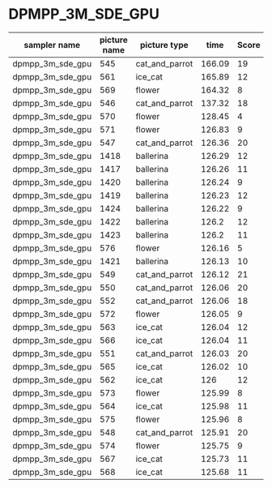 # DPMPP_3M_SDE_GPU

|	sampler name	|	picture name	|	picture type	|	time	|	Score	|
|	-----------------	|	-----------------	|	-----------------	|	-----------------	|	-----------------	|
|	dpmpp_3m_sde_gpu	|	545	|	cat_and_parrot	|	166.09	|	19	|
|	dpmpp_3m_sde_gpu	|	561	|	ice_cat	|	165.89	|	12	|
|	dpmpp_3m_sde_gpu	|	569	|	flower	|	164.32	|	8	|
|	dpmpp_3m_sde_gpu	|	546	|	cat_and_parrot	|	137.32	|	18	|
|	dpmpp_3m_sde_gpu	|	570	|	flower	|	128.45	|	4	|
|	dpmpp_3m_sde_gpu	|	571	|	flower	|	126.83	|	9	|
|	dpmpp_3m_sde_gpu	|	547	|	cat_and_parrot	|	126.36	|	20	|
|	dpmpp_3m_sde_gpu	|	1418	|	ballerina	|	126.29	|	12	|
|	dpmpp_3m_sde_gpu	|	1417	|	ballerina	|	126.26	|	11	|
|	dpmpp_3m_sde_gpu	|	1420	|	ballerina	|	126.24	|	9	|
|	dpmpp_3m_sde_gpu	|	1419	|	ballerina	|	126.23	|	12	|
|	dpmpp_3m_sde_gpu	|	1424	|	ballerina	|	126.22	|	9	|
|	dpmpp_3m_sde_gpu	|	1422	|	ballerina	|	126.2	|	12	|
|	dpmpp_3m_sde_gpu	|	1423	|	ballerina	|	126.2	|	11	|
|	dpmpp_3m_sde_gpu	|	576	|	flower	|	126.16	|	5	|
|	dpmpp_3m_sde_gpu	|	1421	|	ballerina	|	126.13	|	10	|
|	dpmpp_3m_sde_gpu	|	549	|	cat_and_parrot	|	126.12	|	21	|
|	dpmpp_3m_sde_gpu	|	550	|	cat_and_parrot	|	126.06	|	20	|
|	dpmpp_3m_sde_gpu	|	552	|	cat_and_parrot	|	126.06	|	18	|
|	dpmpp_3m_sde_gpu	|	572	|	flower	|	126.05	|	9	|
|	dpmpp_3m_sde_gpu	|	563	|	ice_cat	|	126.04	|	12	|
|	dpmpp_3m_sde_gpu	|	566	|	ice_cat	|	126.04	|	11	|
|	dpmpp_3m_sde_gpu	|	551	|	cat_and_parrot	|	126.03	|	20	|
|	dpmpp_3m_sde_gpu	|	565	|	ice_cat	|	126.02	|	10	|
|	dpmpp_3m_sde_gpu	|	562	|	ice_cat	|	126	|	12	|
|	dpmpp_3m_sde_gpu	|	573	|	flower	|	125.99	|	8	|
|	dpmpp_3m_sde_gpu	|	564	|	ice_cat	|	125.98	|	11	|
|	dpmpp_3m_sde_gpu	|	575	|	flower	|	125.96	|	8	|
|	dpmpp_3m_sde_gpu	|	548	|	cat_and_parrot	|	125.91	|	20	|
|	dpmpp_3m_sde_gpu	|	574	|	flower	|	125.75	|	9	|
|	dpmpp_3m_sde_gpu	|	567	|	ice_cat	|	125.73	|	11	|
|	dpmpp_3m_sde_gpu	|	568	|	ice_cat	|	125.68	|	11	|